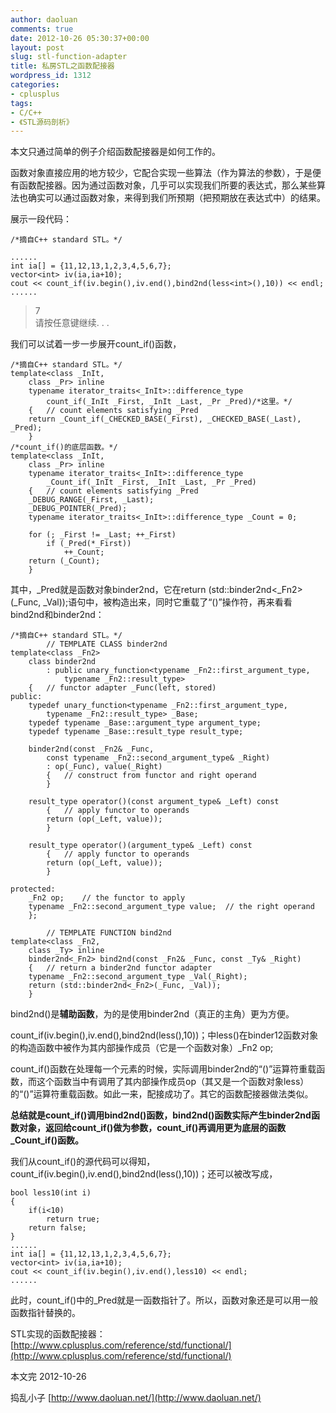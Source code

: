 ```yaml
---
author: daoluan
comments: true
date: 2012-10-26 05:30:37+00:00
layout: post
slug: stl-function-adapter
title: 私房STL之函数配接器
wordpress_id: 1312
categories:
- cplusplus
tags:
- C/C++
- 《STL源码剖析》
---
```


本文只通过简单的例子介绍函数配接器是如何工作的。

函数对象直接应用的地方较少，它配合实现一些算法（作为算法的参数），于是便有函数配接器。因为通过函数对象，几乎可以实现我们所要的表达式，那么某些算法也确实可以通过函数对象，来得到我们所预期（把预期放在表达式中）的结果。

<!-- more -->

展示一段代码：


    /*摘自C++ standard STL。*/

    ......
    int ia[] = {11,12,13,1,2,3,4,5,6,7};
    vector<int> iv(ia,ia+10);
    cout << count_if(iv.begin(),iv.end(),bind2nd(less<int>(),10)) << endl;
    ......




<blockquote><p>7<br>
请按任意键继续. . .</p></blockquote>


我们可以试着一步一步展开count_if()函数，


    /*摘自C++ standard STL。*/
    template<class _InIt,
    	class _Pr> inline
    	typename iterator_traits<_InIt>::difference_type
    		count_if(_InIt _First, _InIt _Last, _Pr _Pred)/*这里。*/
    	{	// count elements satisfying _Pred
    	return _Count_if(_CHECKED_BASE(_First), _CHECKED_BASE(_Last), _Pred);
    	}
    /*count_if()的底层函数。*/
    template<class _InIt,
    	class _Pr> inline
    	typename iterator_traits<_InIt>::difference_type
    		_Count_if(_InIt _First, _InIt _Last, _Pr _Pred)
    	{	// count elements satisfying _Pred
    	_DEBUG_RANGE(_First, _Last);
    	_DEBUG_POINTER(_Pred);
    	typename iterator_traits<_InIt>::difference_type _Count = 0;

    	for (; _First != _Last; ++_First)
    		if (_Pred(*_First))
    			++_Count;
    	return (_Count);
    	}


其中，_Pred就是函数对象binder2nd，它在return (std::binder2nd<_Fn2>(_Func, _Val));语句中，被构造出来，同时它重载了“()”操作符，再来看看bind2nd和binder2nd：


    /*摘自C++ standard STL。*/
    		// TEMPLATE CLASS binder2nd
    template<class _Fn2>
    	class binder2nd
    		: public unary_function<typename _Fn2::first_argument_type,
    			typename _Fn2::result_type>
    	{	// functor adapter _Func(left, stored)
    public:
    	typedef unary_function<typename _Fn2::first_argument_type,
    		typename _Fn2::result_type> _Base;
    	typedef typename _Base::argument_type argument_type;
    	typedef typename _Base::result_type result_type;

    	binder2nd(const _Fn2& _Func,
    		const typename _Fn2::second_argument_type& _Right)
    		: op(_Func), value(_Right)
    		{	// construct from functor and right operand
    		}

    	result_type operator()(const argument_type& _Left) const
    		{	// apply functor to operands
    		return (op(_Left, value));
    		}

    	result_type operator()(argument_type& _Left) const
    		{	// apply functor to operands
    		return (op(_Left, value));
    		}

    protected:
    	_Fn2 op;	// the functor to apply
    	typename _Fn2::second_argument_type value;	// the right operand
    	};

    		// TEMPLATE FUNCTION bind2nd
    template<class _Fn2,
    	class _Ty> inline
    	binder2nd<_Fn2> bind2nd(const _Fn2& _Func, const _Ty& _Right)
    	{	// return a binder2nd functor adapter
    	typename _Fn2::second_argument_type _Val(_Right);
    	return (std::binder2nd<_Fn2>(_Func, _Val));
    	}


bind2nd()是**辅助函数**，为的是使用binder2nd（真正的主角）更为方便。

count_if(iv.begin(),iv.end(),bind2nd(less<int>(),10))；中less<int>()在binder12函数对象的构造函数中被作为其内部操作成员（它是一个函数对象）_Fn2 op;

count_if()函数在处理每一个元素的时候，实际调用binder2nd的“()”运算符重载函数，而这个函数当中有调用了其内部操作成员op（其又是一个函数对象less<int>）的“()”运算符重载函数。如此一来，配接成功了。其它的函数配接器做法类似。

**总结就是count_if()调用bind2nd()函数，bind2nd()函数实际产生binder2nd函数对象，返回给count_if()做为参数，count_if()再调用更为底层的函数_Count_if()函数。**

我们从count_if()的源代码可以得知，count_if(iv.begin(),iv.end(),bind2nd(less<int>(),10))；还可以被改写成，


    bool less10(int i)
    {
    	if(i<10)
    		return true;
    	return false;
    }
    ......
    int ia[] = {11,12,13,1,2,3,4,5,6,7};
    vector<int> iv(ia,ia+10);
    cout << count_if(iv.begin(),iv.end(),less10) << endl;
    ......


此时，count_if()中的_Pred就是一函数指针了。所以，函数对象还是可以用一般函数指针替换的。

STL实现的函数配接器：[http://www.cplusplus.com/reference/std/functional/](http://www.cplusplus.com/reference/std/functional/)

本文完 2012-10-26

捣乱小子 [http://www.daoluan.net/](http://www.daoluan.net/)
